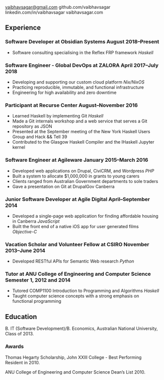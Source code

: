 vaibhavsagar@gmail.com  github.com/vaibhavsagar 
linkedin.com/in/vaibhavsagar  vaibhavsagar.com

## Experience

### Software Developer at Obsidian Systems August 2018–Present

  - Software consulting specialising in the Reflex FRP framework
    *Haskell*

### Software Engineer - Global DevOps at ZALORA April 2017–July 2018

  - Developing and supporting our custom cloud platform *Nix/NixOS*
  - Practicing reproducible, immutable, and functional infrastructure
  - Engineering for high availability and zero downtime

### Participant at Recurse Center August–November 2016

  - Learned Haskell by implementing Git *Haskell*
  - Made a Git internals workshop and a web service that serves a Git
    repository as JSON
  - Presented at the September meeting of the New York Haskell Users
    Group and Hack && Tell 39
  - Contributed to the Glasgow Haskell Compiler and the IHaskell Jupyter
    kernel

### Software Engineer at Agileware January 2015–March 2016

  - Developed web applications on Drupal, CiviCRM, and Wordpress *PHP*
  - Built a system to allocate $1,000,000 in grants to young carers
  - Clients ranged from Australian Government departments to sole
    traders
  - Gave a presentation on Git at DrupalGov Canberra

### Junior Software Developer at Agile Digital April–September 2014

  - Developed a single-page web application for finding affordable
    housing in Canberra *JavaScript*
  - Built the front end of a native iOS app for user generated films 
    *Objective-C*

### Vacation Scholar and Volunteer Fellow at CSIRO November 2013–June 2014

  - Developed RESTful APIs for Semantic Web research *Python*

### Tutor at ANU College of Engineering and Computer Science Semester 1, 2012 and 2014

  - Tutored COMP1100 Introduction to Programming and Algorithms
    *Haskell*
  - Taught computer science concepts with a strong emphasis on
    functional programming

## Education

B. IT (Software Development)/B. Economics, Australian National
University, Class of 2013.

### Awards

Thomas Hegarty Scholarship, John XXIII College - Best Performing
Resident in 2010.

ANU College of Engineering and Computer Science Dean’s List 2010.
